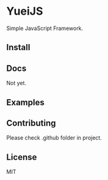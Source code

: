# YueiJS
Simple JavaScript Framework.

## Install


## Docs
Not yet.

## Examples


## Contributing
Please check .github folder in project.

## License
MIT

